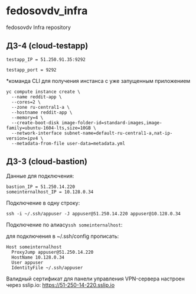 # fedosovdv_infra
fedosovdv Infra repository

## ДЗ-4 (cloud-testapp)

```
testapp_IP = 51.250.91.35:9292

testapp_port = 9292
```

*команда CLI для получения инстанса с уже запущенным приложением
```
yc compute instance create \
  --name reddit-app \
  --cores=2 \
  --zone ru-central1-a \
  --hostname reddit-app \
  --memory=4 \
  --create-boot-disk image-folder-id=standard-images,image-family=ubuntu-1604-lts,size=10GB \
  --network-interface subnet-name=default-ru-central1-a,nat-ip-version=ipv4 \
  --metadata-from-file user-data=metadata.yml
```

## ДЗ-3 (cloud-bastion)

Данные для подключения:
```
bastion_IP = 51.250.14.220
someinternalhost_IP = 10.128.0.34
```

Подключение в одну строку:

```
ssh -i ~/.ssh/appuser -J appuser@51.250.14.220 appuser@10.128.0.34
```


Подключение по алиасу```ssh someinternalhost```:

для подключения в ~/.ssh/config прописать:

```
Host someinternalhost
  ProxyJump appuser@51.250.14.220
  HostName 10.128.0.34
  User appuser
  IdentityFile ~/.ssh/appuser
```

Валидный сертификат для панели управления VPN-сервера настроен через sslip.io:
https://51-250-14-220.sslip.io
